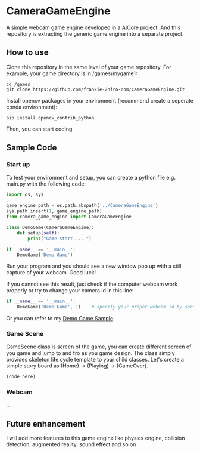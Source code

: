 # CameraGameEngine
A simple webcam game engine developed in a [AiCore project](https://github.com/frankie-2nfro-com/ComputerVisionRockPaperScissors). And this repository is extracting the generic game engine into a separate project. 

## How to use
Clone this repository in the same level of your game repository. For example, your game directory is in /games/mygame1:
```
cd /games
git clone https://github.com/frankie-2nfro-com/CameraGameEngine.git
```

Install opencv packages in your environment (recommend create a seperate conda environment):
```
pip install opencv_contrib_python
```

Then, you can start coding. 

## Sample Code

### Start up
To test your environment and setup, you can create a python file e.g. main.py with the following code:
```python
import os, sys

game_engine_path = os.path.abspath('../CameraGameEngine')
sys.path.insert(1, game_engine_path)
from camera_game_engine import CameraGameEngine

class DemoGame(CameraGameEngine):
	def setup(self):
		print("Game start.....")

if __name__ == '__main__':
	DemoGame('Demo Game')
```
Run your program and you should see a new window pop up with a still capture of your webcam. Good luck! 

If you cannot see this result, just check if the computer webcam work properly or try to change your camera id in this line:

```python
if __name__ == '__main__':
	DemoGame('Demo Game', 1)    # specify your proper webcam id by second parameter
```

Or you can refer to my [Demo Game Sample](https://github.com/frankie-2nfro-com/DemoGame).

### Game Scene
GameScene class is screen of the game, you can create different screen of you game and jump to and fro as you game design. The class simply provides skeleton life cycle template to your child classes. Let's create a simple story board as (Home) -> (Playing) -> (GameOver).

```python
(code here)
```

### Webcam
...

## Future enhancement
I will add more features to this game engine like physics engine, collision detection, augmented reality, sound effect and so on
